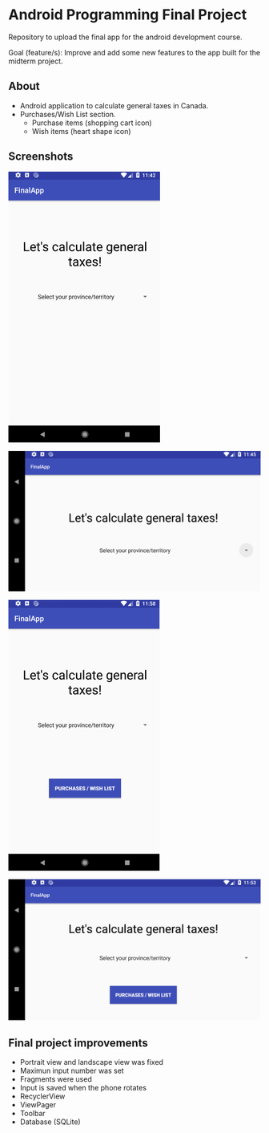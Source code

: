 # Android Programming Final Project

Repository to upload the final app for the android development course.

Goal (feature/s): Improve and add some new features to the app built for the midterm project.

## About
* Android application to calculate general taxes in Canada.
* Purchases/Wish List section.
  * Purchase items (shopping cart icon)
  * Wish items (heart shape icon)

## Screenshots
![](https://github.com/jemtca/Android-App-Final-Project/blob/master/screenshots/Android%20midterm%20portrait.gif)

![](https://github.com/jemtca/Android-App-Final-Project/blob/master/screenshots/Android%20midterm%20landscape.gif)

![](https://github.com/jemtca/Android-App-Final-Project/blob/master/screenshots/Android%20final%20portrait.gif)

![](https://github.com/jemtca/Android-App-Final-Project/blob/master/screenshots/Android%20final%20landscape.gif)

## Final project improvements
* Portrait view and landscape view was fixed
* Maximun input number was set
* Fragments were used
* Input is saved when the phone rotates
* RecyclerView
* ViewPager
* Toolbar
* Database (SQLite)
